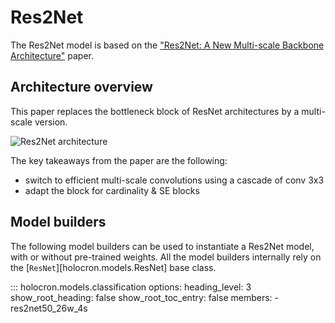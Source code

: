 # Res2Net

The Res2Net model is based on the ["Res2Net: A New Multi-scale Backbone Architecture"](https://arxiv.org/pdf/1904.01169.pdf) paper.

## Architecture overview

This paper replaces the bottleneck block of ResNet architectures by a multi-scale version.

![Res2Net architecture](https://github.com/frgfm/Holocron/releases/download/v0.2.1/res2net.png)

The key takeaways from the paper are the following:

- switch to efficient multi-scale convolutions using a cascade of conv 3x3
- adapt the block for cardinality & SE blocks


## Model builders

The following model builders can be used to instantiate a Res2Net model, with or
without pre-trained weights. All the model builders internally rely on the
[`ResNet`][holocron.models.ResNet] base class.

::: holocron.models.classification
    options:
        heading_level: 3
        show_root_heading: false
        show_root_toc_entry: false
        members:
            - res2net50_26w_4s
